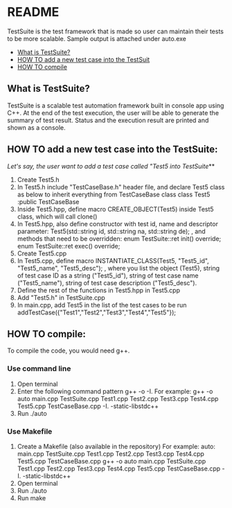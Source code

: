# README

TestSuite is the test framework that is made so user can maintain their tests to be more scalable.
Sample output is attached under auto.exe

- [What is TestSuite?](#what-is-testsuite)
- [HOW TO add a new test case into the TestSuit](#how-to-add)
- [HOW TO compile](#how-to-compile)

## What is TestSuite?

TestSuite is a scalable test automation framework built in console app using C++.
At the end of the test execution, the user will be able to generate the
summary of test result. Status and the execution result are printed and
shown as a console.

## HOW TO add a new test case into the TestSuite:
_Let's say, the user want to add a test case called "Test5 into TestSuite_**
1. Create Test5.h
1. In Test5.h include "TestCaseBase.h" header file, and
	declare Test5 class as below to inherit everything from TestCaseBase class
		class Test5 :public TestCaseBase
1. Inside Test5.hpp, define macro CREATE_OBJECT(Test5) inside Test5 class,
	which will call clone()
1. In Test5.hpp, also define constructor with test id, name and descriptor parameter:
		 Test5(std::string id, std::string na, std::string de);
	, and methods that need to be overridden:
	 	enum TestSuite::ret init() override;
	 	enum TestSuite::ret exec() override;
1. Create Test5.cpp
1. In Test5.cpp, define macro
	 	INSTANTIATE_CLASS(Test5, "Test5_id", "Test5_name", "Test5_desc");
	, where you list the object (Test5), string of test case ID as a string ("Test5_id"), string of test case name
	("Test5_name"), string of test case description ("Test5_desc").
1. Define the rest of the functions in Test5.hpp in Test5.cpp
1. Add "Test5.h" in TestSuite.cpp
1. In main.cpp, add Test5 in the list of the test cases to be run
	 	addTestCase({"Test1","Test2","Test3","Test4","Test5"});

## HOW TO compile:

To compile the code, you would need g++.

### Use command line
1. Open terminal
1. Enter the following command pattern
	 	g++ -o <output file> <list of input file> -I.
	For example:
	 	g++ -o auto main.cpp TestSuite.cpp Test1.cpp Test2.cpp Test3.cpp Test4.cpp Test5.cpp TestCaseBase.cpp -I. -static-libstdc++
1. Run ./auto

### Use Makefile
1. Create a Makefile (also available in the repository)
	For example:
	 	auto: main.cpp TestSuite.cpp Test1.cpp Test2.cpp Test3.cpp Test4.cpp Test5.cpp TestCaseBase.cpp
			g++ -o auto main.cpp TestSuite.cpp Test1.cpp Test2.cpp Test3.cpp Test4.cpp Test5.cpp TestCaseBase.cpp -I. -static-libstdc++
1. Open terminal
1. Run ./auto
1. Run make
